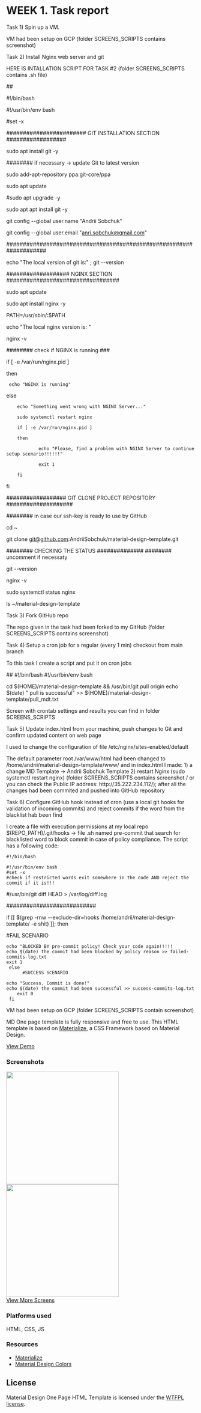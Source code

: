 <h1>WEEK 1. Task report </h1>
<p> Task 1) Spin up a VM.</p>
<p> VM had been setup on GCP (folder SCREENS_SCRIPTS contains screenshot) </p>
<p> Task 2) Install Nginx web server and git </p>
<p> HERE IS INTALLATION SCRIPT FOR TASK #2 (folder SCREENS_SCRIPTS contains  .sh file)</p>
##

#!/bin/bash

#!/usr/bin/env bash

#set -x

######################## GIT INSTALLATION SECTION ##################

sudo apt install git -y

######## if necessary -> update Git to latest version

sudo add-apt-repository ppa:git-core/ppa

sudo apt update

#sudo apt upgrade -y

sudo apt apt install git -y

git config --global user.name "Andrii Sobchuk"

git config --global user.email "anri.sobchuk@gmail.com"

####################################################################

echo "The local version of git is:" ; git --version

################### NGINX SECTION ##################################


sudo apt update 

sudo apt install nginx -y

PATH=/usr/sbin/:$PATH

echo "The local nginx version is: "

nginx -v 

######## check if NGINX is running ###

if [ -e /var/run/nginx.pid ]

then

     echo "NGINX is running"
     
else

        echo "Something went wrong with NGINX Server..."
        
        sudo systemctl restart nginx
        
        if [ -e /var/run/nginx.pid ]
        
        then
        
                echo "Please, find a problem with NGINX Server to continue setup scenario!!!!!!"
                
                exit 1
                
        fi

fi

################## GIT CLONE PROJECT REPOSITORY ####################

######## in case our ssh-key is ready to use by GitHub

cd ~

git clone git@github.com:AndriiSobchuk/material-design-template.git


######## CHECKING THE STATUS ##############
######## uncomment if necessaty 

git --version

nginx -v 

sudo systemctl status nginx

ls ~/material-design-template

<p> Task 3) Fork GitHub repo </p>
<p> The repo given in the task had been forked to my GitHub (folder SCREENS_SCRIPTS contains screenshot) </p>

<p> Task 4) Setup a cron job for a regular (every 1 min) checkout from main branch </p>
<p> To this task I create a script and put it on cron jobs </p>
##
#!/bin/bash
#!/usr/bin/env bash

cd $(HOME)/material-design-template && /usr/bin/git pull origin
echo $(date) " pull is successful" >> $(HOME)/material-design-template/pull_mdt.txt 

<p> Screen with crontab settings and results you can find in folder SCREENS_SCRIPTS </p>

<p> Task 5) Update index.html from your machine, push changes to Git and confirm updated content on web page </p>
<p> I used to change the configuration of file /etc/nginx/sites-enabled/default </p>
<p> The default parameter root /var/www/html had been changed to /home/andrii/material-design-template/www/ and in index.html I made: 1) a change MD Template -> Andrii Sobchuk Template 2) restart Nginx (sudo systemctl restart nginx) (folder SCREENS_SCRIPTS contains screenshot / or you can check the Public IP address: http://35.222.234.112/); after all the changes had been commited and pushed into GitHub repository </p>

<p> Task 6) Configure GitHub hook instead of cron (use a local git hooks for validation of incoming commits) and reject commits if the word from the blacklist hab been find  </p>
<p> I create a file with execution permissions at my local repo $(REPO_PATH)/.git/hooks -> file .sh named pre-commit that search for blacklisted word to block commit in case of policy compliance. The script has a following code: </p>

    #!/bin/bash

    #!/usr/bin/env bash
    #set -x
    #check if restricted words exit somewhere in the code AND reject the commit if it is!!!

#/usr/bin/git diff HEAD > /var/log/diff.log

########################### 

if [[ $(grep -rnw --exclude-dir=hooks /home/andrii/material-design-template/ -e shit) ]]; then

#FAIL SCENARIO

	echo "BLOCKED BY pre-commit policy! Check your code again!!!!!
	echo $(date) the commit had been blocked by policy reason >> failed-commits-log.txt
	exit 1
     else 
          #SUCCESS SCENARIO

	echo "Success. Commit is done!"
	echo $(date) the commit had been successful >> success-commits-log.txt
        exit 0
     fi



<p> VM had been setup on GCP (folder SCREENS_SCRIPTS contain screenshot) </p>
<p>MD One page template is fully responsive and free to use. This HTML template is based on <a href="http://materializecss.com/">Materialize</a>, a CSS Framework based on Material Design.</p>
<a href="http://joashpereira.com/templates/material_one_pager/">View Demo</a>
<br/>
<h3>Screenshots</h3>
<img src="https://m1.behance.net/rendition/modules/155787441/disp/f7713eb665752f2da380ec8f7a3cdcae.png" height="300px"/> <img src="https://m1.behance.net/rendition/modules/155787447/disp/e546efd70f5b46e45829e0da79375243.png" height="300px"/>
<br/>
<a href="https://www.behance.net/gallery/23484793/Material-Design-One-Page-Template">View More Screens</a>
<h3>Platforms used</h3>
HTML, CSS, JS

<h3>Resources</h3>
<ul>
    <li><a href="http://materializecss.com/">Materialize</a></li>
    <li><a href="http://www.materialpalette.com/">Material Design Colors</a></li>
</ul>

<h2>License</h2>
Material Design One Page HTML Template is licensed under the <a href="http://sam.zoy.org/wtfpl/">WTFPL license</a>.
